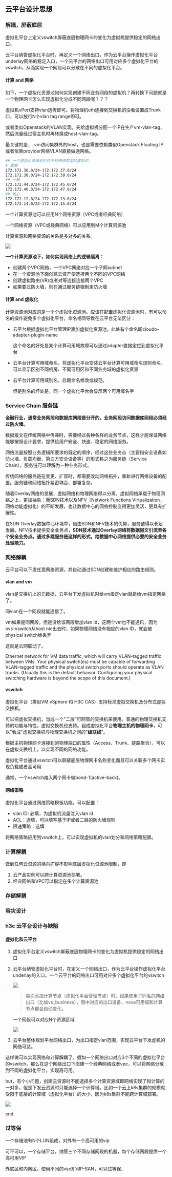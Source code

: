 ## 云平台设计思想

### 解耦，屏蔽底层

虚拟化平台上定义vswitch屏蔽底层物理网卡的变化为虚拟机提供稳定的网络出口。

云平台纳管虚拟化平台时，再定义一个网络出口，作为云平台操作虚拟化平台underlay网络的稳定入口，一个云平台的网络出口可用对应多个虚拟化平台的vswitch，从而实现一个网段可以分散在不同的虚拟化平台。

#### 计算 and 网络

如下，一个虚拟化资源池如何实现创建不同业务网段的虚拟机？再转换下问题就是一个物理网卡怎么实现虚拟化分成不同网段呢？？？

虚拟机vPort支持vlan透传即可。将物理机eth连接到交换机的没看设置成Trunk口，可以放行N个vlan tag range即可。

或者类似Openstack的VLAN实现，先给虚拟机分配一个IP在生产vm-vlan-tag，然后流量经过宿主机时再转换成host-vlan-tag。

最关键的是.... vm访问集群外的host，也是需要依赖类似Openstack Floating IP或者依靠provider网络VLAN直接做通网络。

```bash
## 一个虚拟化资源池对应三种网络类型的虚拟机
# 重要
172.172.36.0/24-172.172.37.0/24
172.172.38.0/24-172.172.39.0/24
## 一般
172.172.44.0/24-172.172.45.0/24
172.172.46.0/24-172.172.47.0/24
## 核心
172.172.12.0/24-172.172.13.0/24
172.172.14.0/24-172.172.15.0/24

```



一个计算资源池可以应用N个网络资源（VPC或者经典网络）

一个网络资源（VPC或经典网络）可以应用到M个计算资源池

计算资源和网络资源的关系是多对多的关系。

![](https://image-1300760561.cos.ap-beijing.myqcloud.com/bgyq-blog/net-and-compute.jpg)

**一个计算资源池下，如何实现网络上的逻辑隔离：**

* 创建两个VPC网络，一个VPC网络对应一个子网subnet
* 在一个资源池下面创建云资产使选择两个不同的VPC网络
* 创建虚拟路由(VR)或者对等连接连接两个VPC
* 如果要过防火墙，则在通过服务链强制走防火墙



#### 计算 and 虚拟化

计算资源池对应的是一个个虚拟化资源池。应该在配置虚拟化资源池时，有可以命名的操作避免多个虚拟化平台，命名相同导致在云平台无法区分：

* 云平台根据虚拟化平台管理IP添加虚拟化资源池，此处有个命名即cloudo-adapter-plugin-name

  这个命名的好处是某个计算可用域故障可以通过adapter直接定位到虚拟化平台

* 云平台计算可用域命名，将虚拟化平台安装云平台计算可用域命名规则命名，可以显示区别不同机房、不同可用区和不同业务域的虚拟化资源

* 云平台计算可用域别名，后期命名修改或规范。

  但是别名的坏处是，同一个虚拟化平台会显示两个可用域名字

### Service Chain 服务链

**金融行业，通常业务网段和数据库网段是分开的，业务网段访问数据库网段必须经过防火墙。**

数据报文在传统网络中传递时，需要经过各种各样的业务节点，这样才能保证网络能够按照设计要求，提供给用户安全、快速、稳定的网络服务。

网络流量按照业务逻辑所要求的既定的顺序，经过这些业务点（主要指安全设备如防火墙、负载均衡、第三方安全设备等）的形式称之为服务链（Service Chain）。服务链可以理解为一种业务形式。

传统网络的服务链在变更、扩容时，都需要改动网络拓扑，重新进行网络设备的配置。服务链和网络拓扑紧密耦合、部署复杂。

随着Overlay网络的发展，虚拟网络和物理网络得以分离，虚拟网络承载于物理网络之上，更加抽象；而SDN技术以及NFV（Network Functions Virtualization，网络功能虚拟化）的不断发展，也让数据中心的网络控制变得更加灵活，更具有扩展性。

在SDN Overlay数据中心环境中，借由SDN和NFV技术的优势，服务链得以长足发展。NFV技术提供安全业务点，**SDN技术通过Overlay网络将数据报文引流至各个安全业务点。通过多跳服务链这样的形式，给数据中心网络提供必要的安全业务处理能力。**





### 网络解耦

云平台可以下发任意网络资源，并自动通过SDN创建和维护相应的路由规则。

#### vlan and vm

vlan是交换机上的元数据，云平台下发虚拟机时给vm指定vlan就是给vm指定网络了。

同vlan在一个网段就能通信了。

 vm如果是同网段，但是没给该网段增加vlan id，这两个vm也不能通讯，因为ovs-vswitch从host nic出去时，如果物理网络没有相应的vlan ID，就会被physical switch给丢弃

这就是云网联动了。

Ethernet network for VM data traffic, which will carry VLAN-tagged traffic between VMs. Your physical switch(es) must be capable of forwarding VLAN-tagged traffic and the physical switch ports should operate as VLAN trunks. (Usually this is the default behavior. Configuring your physical switching hardware is beyond the scope of this document.)



#### vswitch

虚拟化平台（类似VM vSphere 和 H3C CAS）支持标准虚拟交换机及分布式虚拟交换机。

可以把虚拟交换机，当成一个"二层"可网管的交换机来使用。普通的物理交换机支持的功能与特性，虚拟交换机也支持。组成虚拟化平台**物理主机的物理网卡**，可以"看成"虚拟交换机与物理交换机之间的"**级联线**"。

根据主机物理网卡连接到的物理端口的属性（Access、Trunk、链路聚合），可以在虚拟交换机上，以实现不同的网络功能。

虚拟化平台通过vswitch可以屏蔽底层物理网卡名称变化而且可以关联多个网卡实现负载或者高可用

通常，一个vswitch接入两个网卡做bond-1(active-back)。

#### 网络策略

虚拟化平台通过网络策略模板功能，可以配置：

* vlan ID: 必填，为虚拟机流量注入vlan id
* ACL：选填，可以填写基于IP或者二层的防火墙规则
* 限速策略：选填

将网络策略应用到vswitch上，可以实现虚拟机的vlan划分和网络策略配置。

### 计算解耦

做到任何云资源的横向扩容不影响底层虚拟化资源池限制，即

1. 云产品实例可以跨计算资源池部署。
2. 经典网络和VPC可以指定在多个计算资源池

### 存储解耦

### 容灾设计

### h3c 云平台设计与缺陷

#### 虚拟化和云平台

1. 虚拟化平台定义vswitch屏蔽底层物理网卡的变化为虚拟机提供稳定的网络出口

2. 云平台纳管虚拟化平台时，在定义一个网络出口，作为云平台操作虚拟化平台underlay的入口，一个云平台的网络出口可用对应多个虚拟化平台的vswitch

   ![](https://image-1300760561.cos.ap-beijing.myqcloud.com/bgyq-blog/cloudos-网络出口-vswitch.png)

   > 每次添加计算节点（虚拟化平台管理节点）时，如果使用了同名的网络出口（比如vs_business），图中对应的出口设备、nova可用域和计算节点都会自动变化。

   一个网段可以对应N个资源区域

   ![](https://image-1300760561.cos.ap-beijing.myqcloud.com/bgyq-blog/cloud-compute-and-net.png)

3. 云平台整体规划平台网络出口，为出口指定vlan范围，实现云平台下发虚机的网络可达。

这样做可以实现网络和计算解耦了。假如一个网络出口对应3个不同的虚拟化平台的vswitch，那么在这个网络出口下面建一个经典网络或者vpc，可以将网络分散到不同的虚拟化平台，实现高可用。

but，有个小问题，创建云资源时不能选择多个计算资源域即网络实现了和计算的一对多，但是下发云资源时只能选择一个计算域。比如一个云上k8s集群的规模就受限于底层的计算域（虚拟化平台）的大小，因为k8s集群不能跨计算域部署。

![](https://image-1300760561.cos.ap-beijing.myqcloud.com/bgyq-blog/cloudos设计有问题耶.jpg)

end

### 过等保

一个存储池有N个LUN组成，对外有一个高可用的vip

可不可以，一个存储平台，纳管三个不同存储网段的机器，每个存储网段提供一个高可用VIP

外联区和内网区，使用不同的vip访问IP-SAN，可以过等保、